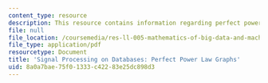 ```yaml
---
content_type: resource
description: This resource contains information regarding perfect power law graphs.
file: null
file_location: /coursemedia/res-ll-005-mathematics-of-big-data-and-machine-learning-january-iap-2020/8a0a7bae75f01333c42283e25dc898d3_MITRES_LL_005F12_Lec5.pdf
file_type: application/pdf
resourcetype: Document
title: 'Signal Processing on Databases: Perfect Power Law Graphs'
uid: 8a0a7bae-75f0-1333-c422-83e25dc898d3
---
```

